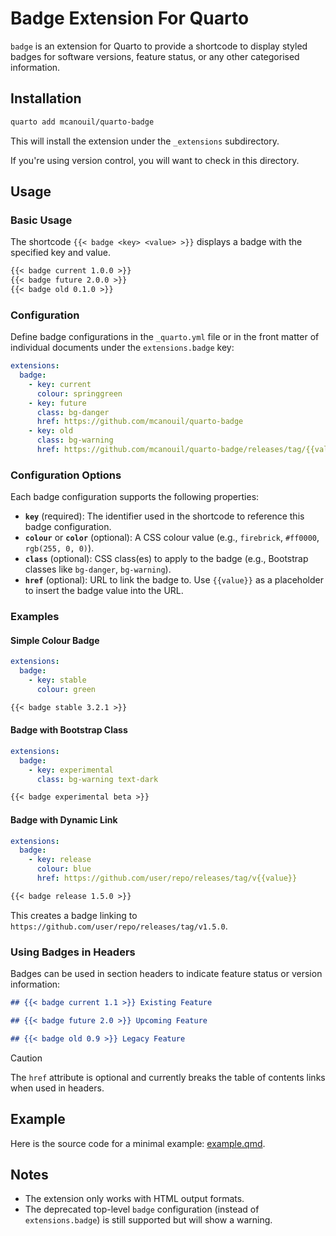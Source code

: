# Badge Extension For Quarto

`badge` is an extension for Quarto to provide a shortcode to display styled badges for software versions, feature status, or any other categorised information.

## Installation

```bash
quarto add mcanouil/quarto-badge
```

This will install the extension under the `_extensions` subdirectory.

If you're using version control, you will want to check in this directory.

## Usage

### Basic Usage

The shortcode `{{< badge <key> <value> >}}` displays a badge with the specified key and value.

```markdown
{{< badge current 1.0.0 >}}
{{< badge future 2.0.0 >}}
{{< badge old 0.1.0 >}}
```

### Configuration

Define badge configurations in the `_quarto.yml` file or in the front matter of individual documents under the `extensions.badge` key:

```yaml
extensions:
  badge:
    - key: current
      colour: springgreen
    - key: future
      class: bg-danger
      href: https://github.com/mcanouil/quarto-badge
    - key: old
      class: bg-warning
      href: https://github.com/mcanouil/quarto-badge/releases/tag/{{value}}
```

### Configuration Options

Each badge configuration supports the following properties:

- **`key`** (required): The identifier used in the shortcode to reference this badge configuration.
- **`colour`** or **`color`** (optional): A CSS colour value (e.g., `firebrick`, `#ff0000`, `rgb(255, 0, 0)`).
- **`class`** (optional): CSS class(es) to apply to the badge (e.g., Bootstrap classes like `bg-danger`, `bg-warning`).
- **`href`** (optional): URL to link the badge to. Use `{{value}}` as a placeholder to insert the badge value into the URL.

### Examples

#### Simple Colour Badge

```yaml
extensions:
  badge:
    - key: stable
      colour: green
```

```markdown
{{< badge stable 3.2.1 >}}
```

#### Badge with Bootstrap Class

```yaml
extensions:
  badge:
    - key: experimental
      class: bg-warning text-dark
```

```markdown
{{< badge experimental beta >}}
```

#### Badge with Dynamic Link

```yaml
extensions:
  badge:
    - key: release
      colour: blue
      href: https://github.com/user/repo/releases/tag/v{{value}}
```

```markdown
{{< badge release 1.5.0 >}}
```

This creates a badge linking to `https://github.com/user/repo/releases/tag/v1.5.0`.

### Using Badges in Headers

Badges can be used in section headers to indicate feature status or version information:

```markdown
## {{< badge current 1.1 >}} Existing Feature

## {{< badge future 2.0 >}} Upcoming Feature

## {{< badge old 0.9 >}} Legacy Feature
```

> [!CAUTION]
> The `href` attribute is optional and currently breaks the table of contents links when used in headers.

## Example

Here is the source code for a minimal example: [example.qmd](example.qmd).

## Notes

- The extension only works with HTML output formats.
- The deprecated top-level `badge` configuration (instead of `extensions.badge`) is still supported but will show a warning.
